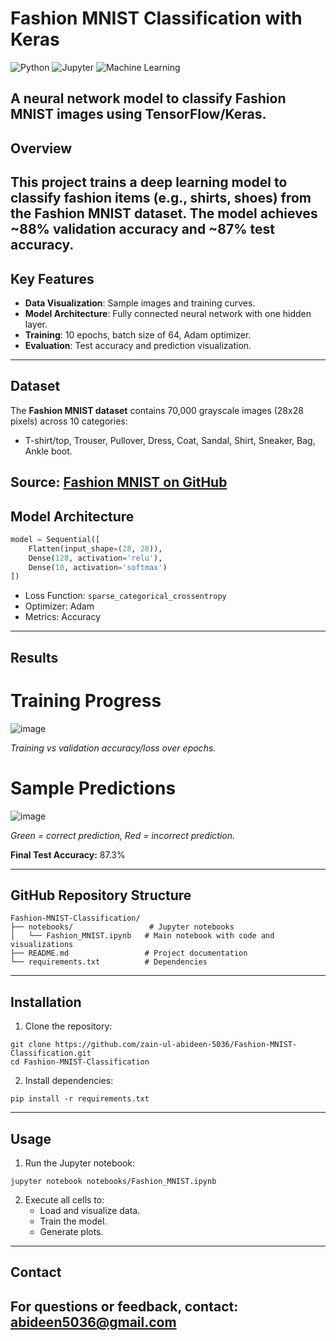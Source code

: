 # Fashion MNIST Classification with Keras

![Python](https://img.shields.io/badge/Python-3.7%2B-blue)
![Jupyter](https://img.shields.io/badge/Jupyter-Notebook-orange)
![Machine Learning](https://img.shields.io/badge/Machine-Learning-brightgreen)

A neural network model to classify Fashion MNIST images using TensorFlow/Keras.
---

## Overview
This project trains a deep learning model to classify fashion items (e.g., shirts, shoes) from the Fashion MNIST dataset. The model achieves **~88% validation accuracy** and **~87% test accuracy**.
---

## Key Features
- **Data Visualization**: Sample images and training curves.
- **Model Architecture**: Fully connected neural network with one hidden layer.
- **Training**: 10 epochs, batch size of 64, Adam optimizer.
- **Evaluation**: Test accuracy and prediction visualization.
---

## Dataset
The **Fashion MNIST dataset** contains 70,000 grayscale images (28x28 pixels) across 10 categories:
- T-shirt/top, Trouser, Pullover, Dress, Coat, Sandal, Shirt, Sneaker, Bag, Ankle boot.

**Source**: [Fashion MNIST on GitHub](https://github.com/zalandoresearch/fashion-mnist)
---

## Model Architecture
```python
model = Sequential([
    Flatten(input_shape=(28, 28)),
    Dense(128, activation='relu'),
    Dense(10, activation='softmax')
])
```

- Loss Function: ```sparse_categorical_crossentropy```
- Optimizer: Adam
- Metrics: Accuracy
---

## Results
# Training Progress
![image](https://github.com/user-attachments/assets/39d89e5f-8db9-4a26-9d67-2d3a3a90398a)

*Training vs validation accuracy/loss over epochs.*

# Sample Predictions
![image](https://github.com/user-attachments/assets/f710238b-5554-4050-b4aa-c1feda05005f)

*Green = correct prediction, Red = incorrect prediction.*

**Final Test Accuracy:** 87.3%

---

## GitHub Repository Structure
```
Fashion-MNIST-Classification/
├── notebooks/                 # Jupyter notebooks
│   └── Fashion_MNIST.ipynb   # Main notebook with code and visualizations
├── README.md                 # Project documentation
└── requirements.txt          # Dependencies
```
---

## Installation  
1. Clone the repository:
```
git clone https://github.com/zain-ul-abideen-5036/Fashion-MNIST-Classification.git
cd Fashion-MNIST-Classification
```
2. Install dependencies:
```
pip install -r requirements.txt
```
---

## Usage
1. Run the Jupyter notebook:
```
jupyter notebook notebooks/Fashion_MNIST.ipynb
```
2. Execute all cells to:
    - Load and visualize data.
    - Train the model.
    - Generate plots.
---

## Contact
For questions or feedback, contact: abideen5036@gmail.com
---
